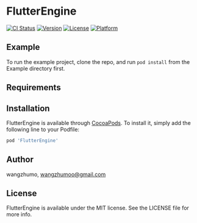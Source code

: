 # FlutterEngine

[![CI Status](https://img.shields.io/travis/wangzhumo/FlutterEngine.svg?style=flat)](https://travis-ci.org/wangzhumo/FlutterEngine)
[![Version](https://img.shields.io/cocoapods/v/FlutterEngine.svg?style=flat)](https://cocoapods.org/pods/FlutterEngine)
[![License](https://img.shields.io/cocoapods/l/FlutterEngine.svg?style=flat)](https://cocoapods.org/pods/FlutterEngine)
[![Platform](https://img.shields.io/cocoapods/p/FlutterEngine.svg?style=flat)](https://cocoapods.org/pods/FlutterEngine)

## Example

To run the example project, clone the repo, and run `pod install` from the Example directory first.

## Requirements

## Installation

FlutterEngine is available through [CocoaPods](https://cocoapods.org). To install
it, simply add the following line to your Podfile:

```ruby
pod 'FlutterEngine'
```

## Author

wangzhumo, wangzhumoo@gmail.com

## License

FlutterEngine is available under the MIT license. See the LICENSE file for more info.
